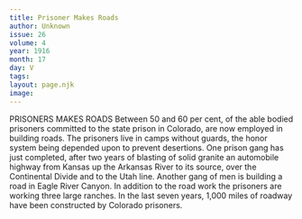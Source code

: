```yaml
---
title: Prisoner Makes Roads
author: Unknown
issue: 26
volume: 4
year: 1916
month: 17
day: V
tags:
layout: page.njk
image:
---
```

PRISONERS MAKES ROADS      Between 50 and 60 per cent, of the able bodied prisoners committed to the state prison in Colorado, are now employed in building roads. The prisoners live in camps without guards, the honor system being depended upon to prevent desertions. One prison gang has just completed, after two years of blasting of solid granite an automobile highway from Kansas up the Arkansas River to its source, over the Continental Divide and to the Utah line. Another gang of men is building a road in Eagle River Canyon. In addition to the road work the prisoners are working three large ranches. In the last seven years, 1,000 miles of roadway have been constructed by Colorado prisoners.    

